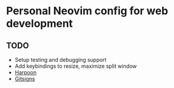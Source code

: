 # Personal Neovim config for web development

## TODO

- Setup testing and debugging support
- Add keybindings to resize, maximize split window
- [Harpoon](https://github.com/ThePrimeagen/harpoon)
- [Gitsigns](https://github.com/lewis6991/gitsigns.nvim)
